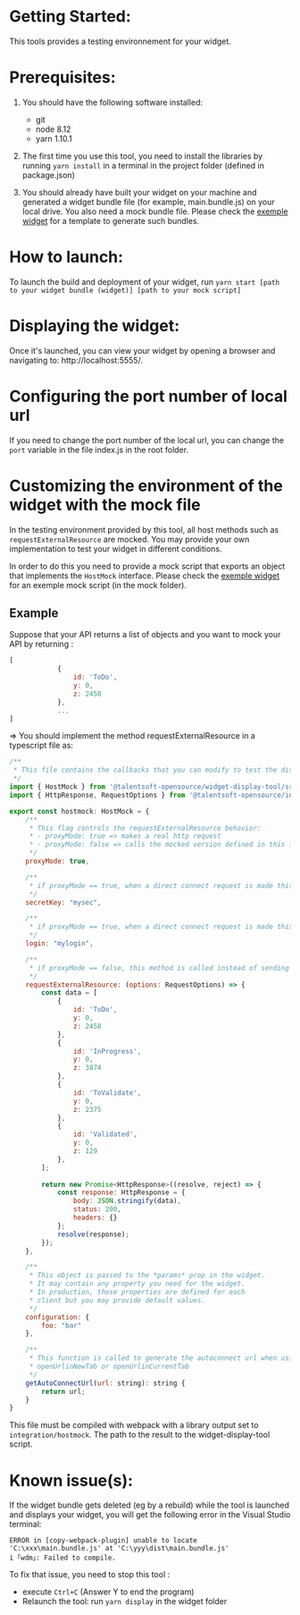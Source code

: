 # Getting Started:

This tools provides a testing environnement for your widget.

# Prerequisites:

1. You should have the following software installed:

    - git
    - node 8.12
    - yarn 1.10.1

2. The first time you use this tool, you need to install the libraries by
running `yarn install` in a terminal in the project folder (defined in
package.json)

3. You should already have built your widget on your machine and generated a
widget bundle file (for example, main.bundle.js) on your local drive. You also
need a mock bundle file. Please check the [exemple
widget](https://github.com/TalentSoft/integration-widget-pie-chart) for a
template to generate such bundles.

# How to launch:

To launch the build and deployment of your widget, run `yarn start
[path to your widget bundle (widget)] [path to your mock script]`

# Displaying the widget:

Once it's launched, you can view your widget by opening a browser and
navigating to: http://localhost:5555/.

# Configuring the port number of local url

If you need to change the port number of the local url, you can change the `port`
variable in the file index.js in the root folder.

# Customizing the environment of the widget with the mock file

In the testing environment provided by this tool, all host methods such as
`requestExternalResource` are mocked. You may provide your own implementation
to test your widget in different conditions.

In order to do this you need to provide a mock script that exports an object
that implements the `HostMock` interface. Please check the [exemple
widget](https://github.com/TalentSoft/integration-widget-pie-chart) for an
exemple mock script (in the mock folder).

## Example

Suppose that your API returns a list of objects
and you want to mock your API by returning :

```javascript
[
            {
                id: 'ToDo',
                y: 0,
                z: 2458
            },
            ...
]
```

=> You should implement the method requestExternalResource in a typescript file as:

```javascript
/**
 * This file contains the callbacks that you can modify to test the display of your widget
 */
import { HostMock } from '@talentsoft-opensource/widget-display-tool/src/mock-definitions'
import { HttpResponse, RequestOptions } from '@talentsoft-opensource/integration-widget-contract'

export const hostmock: HostMock = {
    /**
     * This flag controls the requestExternalResource behavior:
     * - proxyMode: true => makes a real http request
     * - proxyMode: false => calls the mocked version defined in this file
     */
    proxyMode: true,

    /**
     * if proxyMode == true, when a direct connect request is made this secretkey will be used
     */
    secretKey: "mysec",

    /**
     * if proxyMode == true, when a direct connect request is made this login will be used
     */
    login: "mylogin",

    /**
     * if proxyMode == false, this method is called instead of sending a request
     */
    requestExternalResource: (options: RequestOptions) => {
        const data = [
            {
                id: 'ToDo',
                y: 0,
                z: 2458
            },
            {
                id: 'InProgress',
                y: 0,
                z: 3874
            },
            {
                id: 'ToValidate',
                y: 0,
                z: 2375
            },
            {
                id: 'Validated',
                y: 0,
                z: 129
            },
        ];
    
        return new Promise<HttpResponse>((resolve, reject) => {
            const response: HttpResponse = {
                body: JSON.stringify(data),
                status: 200,
                headers: {}
            };
            resolve(response);
        });
    },

    /**
     * This object is passed to the *params* prop in the widget.
     * It may contain any property you need for the widget.
     * In production, those properties are defined for each 
     * client but you may provide default values.
     */
    configuration: {
        foo: "bar"
    },

    /**
     * This function is called to generate the autoconnect url when using
     * openUrlinNewTab or openUrlinCurrentTab
     */
    getAutoConnectUrl(url: string): string {
        return url;
    }
}
```

This file must be compiled with webpack with a library output set to
`integration/hostmock`. The path to the result to the widget-display-tool
script.

# Known issue(s):

If the widget bundle gets deleted (eg by a rebuild) while the tool is launched
and displays your widget, you will get the following error in the Visual Studio
terminal:

```
ERROR in [copy-webpack-plugin] unable to locate 'C:\xxx\main.bundle.js' at 'C:\yyy\dist\main.bundle.js'
i ｢wdm｣: Failed to compile.
```

To fix that issue, you need to stop this tool :

- execute `Ctrl+C` (Answer Y to end the program)
- Relaunch the tool: run `yarn display` in the widget folder